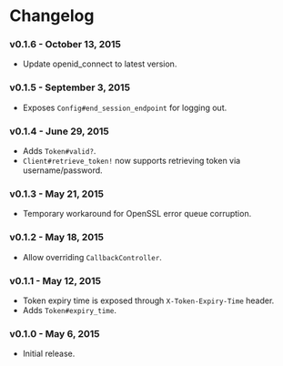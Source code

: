 # Changelog


### v0.1.6 - October 13, 2015

- Update openid_connect to latest version.


### v0.1.5 - September 3, 2015

- Exposes `Config#end_session_endpoint` for logging out.


### v0.1.4 - June 29, 2015

- Adds `Token#valid?`.
- `Client#retrieve_token!` now supports retrieving token via username/password.


### v0.1.3 - May 21, 2015

- Temporary workaround for OpenSSL error queue corruption.


### v0.1.2 - May 18, 2015

- Allow overriding `CallbackController`.


### v0.1.1 - May 12, 2015

- Token expiry time is exposed through `X-Token-Expiry-Time` header.
- Adds `Token#expiry_time`.


### v0.1.0 - May 6, 2015

- Initial release.
